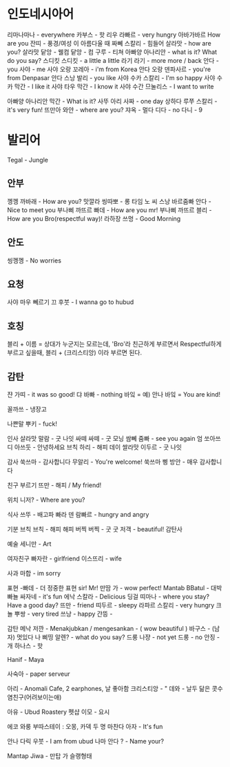 # 인도네시아어 

리마나마나 - everywhere
카부스 - 핫
리우 라빠르 - very hungry
아바가바르 How are you
잔띠 - 풍경/여성 이 아름다울 때
짜뻬 스칼리 - 힘들어
살라맛 - how are you?
살라맛 닽앙 - 웰컴
닽앙 - 컴
구루 - 티쳐
아빠양 아나리안 - what is it? What do you say?
스디킷 스디킷 - a little a little
라기 라기 - more more / back
안다 - you 
사야 - me 
사야 오랑 꼬레아 - i'm from Korea
안다 오랑 덴파사르 - you're from Denpasar
안다 스낭 발리 - you like 
사야 수카 스칼리 - I'm so happy
사야 수카 막간 - I like it
사야 타우 막간 - I know it
사야 수간 므눌리스 - I want to write

아빠양 아나리안 막간 - What is it?
사뚜 아리 사짜 - one day
상하다 루쭈 스칼리 - it's very fun!
뜨만아 와얀 - where are you?
쟈옥 - 멀다
디다 - no 
다니 - 9

# 발리어

Tegal - Jungle 

## 안부 

껭껭 까바래 - How are you?
맛깔라 씽따뽀 - 롱 타임 노 씨
스낭 바르줌빠 안다 - Nice to meet you
부나삐 까뜨르 빠데 - How are you mr! 
부나삐 까뜨르 블리 - How are you Bro(respectful way)!
라하장 쓰멍 - Good Morning

## 안도

씽껭껭 - No worries


## 요청

사야 마우 뻬르기 끄 후붓 - I wanna go to hubud

## 호칭

블리 + 이름 = 상대가 누군지는 모르는데, 'Bro'라 친근하게 부르면서 Respectful하게 부르고 싶을때, 블리 + (크리스티앙) 이라 부르면 된다.

## 감탄

쟌 가띠 - it was so good!
댜 바빠 - nothing
바잌 = 예) 안나 바잌 = You are kind! 

꼴까쓰 - 냉장고


나쁜말
뿌키 - fuck!

인사
살라맛 말람 - 굿 나잇
싸떼 싸떼 - 굿 모닝
쌈뻬 줌빠 - see you again
엄 쏘아쓰디 아쓰둣 - 안녕하세요
브칙 하리 - 해피 데이
쌀라맛 이두르 - 굿 나잇

감사
쑥쓰마 - 감사합니다
무알리 - You're welcome!
쑥쓰마 삥 방안 - 매우 감사합니다

친구 부르기
뜨만 - 해피 / My friend!

위치
니저? - Where are you?

식사
쓰뚜 - 배고파
빠라 덴 람빠르 - hungry and angry

기분
브칙 브칙 - 해피 해피
버찍 버찍 - 굿 굿
저객 - beautiful! 감탄사

예술
세니만 - Art

여자친구
빠자란 - girlfriend
이스뜨리 - wife

사과
마합 - im sorry

표현
-빠데 - 더 정중한 표현 sir! Mr!
만땀 가 - wow perfect!
Mantab BBatul - 대박
빠뇰 싸자네 - it's fun 
에낙 스칼라 - Delicious
딩걸 띠마나 - where you stay?
Have a good day?
뜨만 - friend
띠두르 - sleepy
라파르 스칼리 - very hungry
크뇰 뿌쌍 - very tired
쓰낭 - happy 
간뜽 - 

감탄
메낙 저깐 - Menakjubkan / mengesankan - ( wow beautiful )
바구스 - (남자) 멋있다
나 삐띵 알렌? - what do you say?
드룽 나쟝 - not yet
드룽 - no
안징 - 개
하나스 - 핫

Hanif -
Maya

사숙아 - paper serveur 

아리 - Anomali Cafe, 2 earphones, 날 좋아함
크리스티앙 - "
데와 - 날두 닮은 콧수염친구(어려보이는애)

아유 - Ubud Roastery
펫샵 이모 - 요시

에코 와룽
부따스테이 : 오몽, 카덱 두 명
마찬다 아자 - It's fun

안나 다릭 우붓 - I am from ubud
나마 안다 ? - Name your?


Mantap Jiwa - 만탑 가 슬랭형태